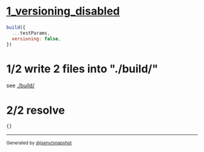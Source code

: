 # [1_versioning_disabled](../../link_href_@import.test.mjs#L19)

```js
build({
  ...testParams,
  versioning: false,
})
```

# 1/2 write 2 files into "./build/"

see [./build/](./build/)

# 2/2 resolve

```js
{}
```
---

<sub>
  Generated by <a href="https://github.com/jsenv/core/tree/main/packages/independent/snapshot">@jsenv/snapshot</a>
</sub>